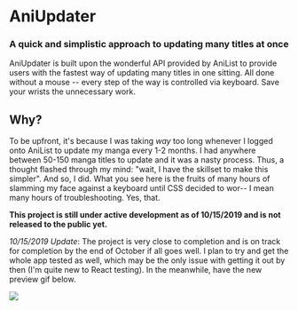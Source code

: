 # AniUpdater
### A quick and simplistic approach to updating many titles at once

AniUpdater is built upon the wonderful API provided by AniList to provide users with the fastest way of updating many titles in one sitting. All done without a mouse -- every step of the way is controlled via keyboard. Save your wrists the unnecessary work.

## Why?

To be upfront, it's because I was taking *way* too long whenever I logged onto AniList to update my manga every 1-2 months. I had anywhere between 50-150 manga titles to update and it was a nasty process. Thus, a thought flashed through my mind: "wait, I have the skillset to make this simpler". And so, I did. What you see here is the fruits of many hours of slamming my face against a keyboard until CSS decided to wor-- I mean many hours of troubleshooting. Yes, that.

**This project is still under active development as of 10/15/2019 and is not released to the public yet.** 

*10/15/2019 Update*: The project is very close to completion and is on track for completion by the end of October if all goes well. I plan to try and get the whole app tested as well, which may be the only issue with getting it out by then (I'm quite new to React testing). In the meanwhile, have the new preview gif below.

![](https://i.gyazo.com/11afdf5e112815530aabb6ca3b7c150a.gif)